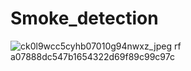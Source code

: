 # Smoke_detection

![ck0l9wcc5cyhb07010g94nwxz_jpeg rf a07888dc547b1654322d69f89c99c97c](https://user-images.githubusercontent.com/54540404/175815808-77bd1743-2ed8-4359-a865-da14fb3d1599.jpg)
